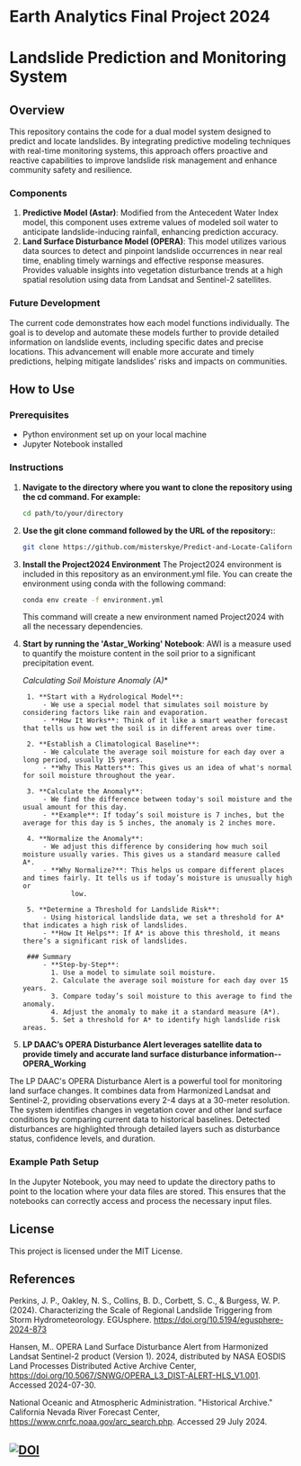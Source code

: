 # Earth Analytics Final Project 2024
# Landslide Prediction and Monitoring System

## Overview
This repository contains the code for a dual model system designed to predict and locate landslides. By integrating predictive modeling techniques with real-time monitoring systems, this approach offers proactive and reactive capabilities to improve landslide risk management and enhance community safety and resilience.

### Components
1. **Predictive Model (Astar)**: Modified from the Antecedent Water Index model, this component uses extreme values of modeled soil water to anticipate landslide-inducing rainfall, enhancing prediction accuracy.
2. **Land Surface Disturbance Model (OPERA)**: This model utilizes various data sources to detect and pinpoint landslide occurrences in near real time, enabling timely warnings and effective response measures. Provides valuable insights into vegetation disturbance trends at a high spatial resolution using data from Landsat and Sentinel-2 satellites.

### Future Development
The current code demonstrates how each model functions individually. The goal is to develop and automate these models further to provide detailed information on landslide events, including specific dates and precise locations. This advancement will enable more accurate and timely predictions, helping mitigate landslides' risks and impacts on communities.

## How to Use

### Prerequisites
- Python environment set up on your local machine
- Jupyter Notebook installed

### Instructions
1. **Navigate to the directory where you want to clone the repository using the cd command. For example:**
    ```sh
    cd path/to/your/directory
    ```
    
2. **Use the git clone command followed by the URL of the repository:**: 
   ```sh
   git clone https://github.com/misterskye/Predict-and-Locate-California-Landslides.git
   ```
3. **Install the Project2024 Environment**
    The Project2024 environment is included in this repository as an environment.yml file. You can create the environment using conda with the following command:
    ```sh
    conda env create -f environment.yml
    ```
    This command will create a new environment named Project2024 with all the necessary dependencies.

4. **Start by running the 'Astar_Working' Notebook**: 
AWI is a measure used to quantify the moisture content in the soil prior to a significant precipitation event.  

    **Calculating Soil Moisture Anomaly (A*)**

        1. **Start with a Hydrological Model**:
            - We use a special model that simulates soil moisture by considering factors like rain and evaporation.
            - **How It Works**: Think of it like a smart weather forecast that tells us how wet the soil is in different areas over time.

        2. **Establish a Climatological Baseline**:
            - We calculate the average soil moisture for each day over a long period, usually 15 years.
            - **Why This Matters**: This gives us an idea of what's normal for soil moisture throughout the year.

        3. **Calculate the Anomaly**:
            - We find the difference between today's soil moisture and the usual amount for this day.
            - **Example**: If today’s soil moisture is 7 inches, but the average for this day is 5 inches, the anomaly is 2 inches more.

        4. **Normalize the Anomaly**:
            - We adjust this difference by considering how much soil moisture usually varies. This gives us a standard measure called A*.
            - **Why Normalize?**: This helps us compare different places and times fairly. It tells us if today’s moisture is unusually high or
                   low.

        5. **Determine a Threshold for Landslide Risk**:
            - Using historical landslide data, we set a threshold for A* that indicates a high risk of landslides.
            - **How It Helps**: If A* is above this threshold, it means there’s a significant risk of landslides.

        ### Summary
            - **Step-by-Step**:
              1. Use a model to simulate soil moisture.
              2. Calculate the average soil moisture for each day over 15 years.
              3. Compare today’s soil moisture to this average to find the anomaly.
              4. Adjust the anomaly to make it a standard measure (A*).
              5. Set a threshold for A* to identify high landslide risk areas.

5. **LP DAAC’s OPERA Disturbance Alert leverages satellite data to provide timely and accurate land surface disturbance information--OPERA_Working**

The LP DAAC's OPERA Disturbance Alert is a powerful tool for monitoring land surface changes. It combines data from Harmonized Landsat and Sentinel-2, providing observations every 2-4 days at a 30-meter resolution. The system identifies changes in vegetation cover and other land surface conditions by comparing current data to historical baselines. Detected disturbances are highlighted through detailed layers such as disturbance status, confidence levels, and duration. 


### Example Path Setup
In the Jupyter Notebook, you may need to update the directory paths to point to the location where your data files are stored. This ensures that the notebooks can correctly access and process the necessary input files.


## License
This project is licensed under the MIT License.

## References
Perkins, J. P., Oakley, N. S., Collins, B. D., Corbett, S. C., & Burgess, W. P. (2024). Characterizing the Scale of Regional Landslide Triggering from Storm Hydrometeorology. EGUsphere. https://doi.org/10.5194/egusphere-2024-873

Hansen, M.. OPERA Land Surface Disturbance Alert from Harmonized Landsat Sentinel-2 product (Version 1). 2024, distributed by NASA EOSDIS Land Processes Distributed Active Archive Center, https://doi.org/10.5067/SNWG/OPERA_L3_DIST-ALERT-HLS_V1.001. Accessed 2024-07-30.

National Oceanic and Atmospheric Administration. "Historical Archive." California Nevada River Forecast Center, https://www.cnrfc.noaa.gov/arc_search.php. Accessed 29 July 2024.


[![DOI](https://zenodo.org/badge/DOI/10.5281/zenodo.13292849.svg)](https://doi.org/10.5281/zenodo.13292849)
---
